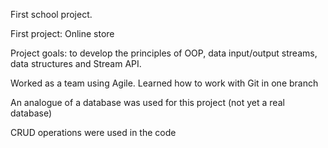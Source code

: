 First school project.

First project: Online store

Project goals: to develop the principles of OOP, data input/output streams, data structures and Stream API.

Worked as a team using Agile. Learned how to work with Git in one branch

An analogue of a database was used for this project (not yet a real database)

CRUD operations were used in the code
